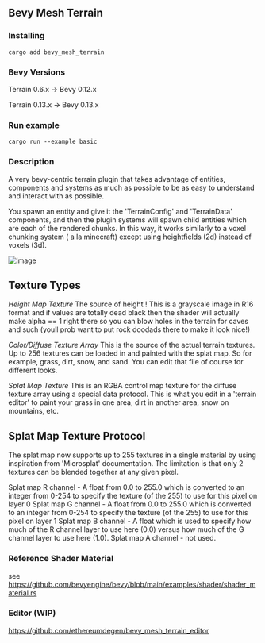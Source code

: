 
 ## Bevy Mesh Terrain


### Installing
```
cargo add bevy_mesh_terrain 
```

 

### Bevy Versions

Terrain 0.6.x -> Bevy 0.12.x

Terrain 0.13.x -> Bevy 0.13.x


### Run example 

```
cargo run --example basic
```

 
### Description 

 A very bevy-centric terrain plugin that takes advantage of entities, components and systems as much as possible to be as easy to understand and interact with as possible. 
 
 You spawn an entity and give it the 'TerrainConfig' and 'TerrainData' components, and then the plugin systems will spawn child entities which are each of the rendered chunks. 
 In this way, it works similarly to a voxel chunking system ( a la minecraft) except using heightfields (2d) instead of voxels (3d). 
 
 

 
 ![image](https://github.com/ethereumdegen/bevy_mesh_terrain/assets/6249263/492f8212-8d08-460c-ae54-7d7a0022eb95)


## Texture Types 

*Height Map Texture*
The source of height ! This is a grayscale image in R16 format and if values are totally dead black then the shader will actually make alpha == 1 right there so you can blow holes in the terrain for caves and such (youll prob want to put rock doodads there to make it look nice!)

*Color/Diffuse Texture Array*
This is the source of the actual terrain textures. Up to 256 textures can be loaded in and painted with the splat map. So for example, grass, dirt, snow, and sand. You can edit that file of course for different looks. 

*Splat Map Texture*
This is an RGBA control map texture for the diffuse texture array using a special data protocol. This is what you edit in a 'terrain editor' to paint your grass in one area, dirt in another area, snow on mountains, etc.


## Splat Map Texture Protocol

The splat map now supports up to 255 textures in a single material by using inspiration from 'Microsplat' documentation.  The limitation is that only 2 textures can be blended together at any given pixel.

Splat map R channel - A float from 0.0 to 255.0 which is converted to an integer from 0-254 to specify the texture (of the 255) to use for this pixel on layer 0
Splat map G channel - A float from 0.0 to 255.0 which is converted to an integer from 0-254 to specify the texture (of the 255) to use for this pixel on layer 1
Splat map B channel - A float which is used to specify how much of the R channel layer to use here (0.0) versus how much of the G channel layer to use here (1.0).
Splat map A channel - not used. 

 

 

 

### Reference Shader Material 
see https://github.com/bevyengine/bevy/blob/main/examples/shader/shader_material.rs



### Editor (WIP)
https://github.com/ethereumdegen/bevy_mesh_terrain_editor

 
 
 

